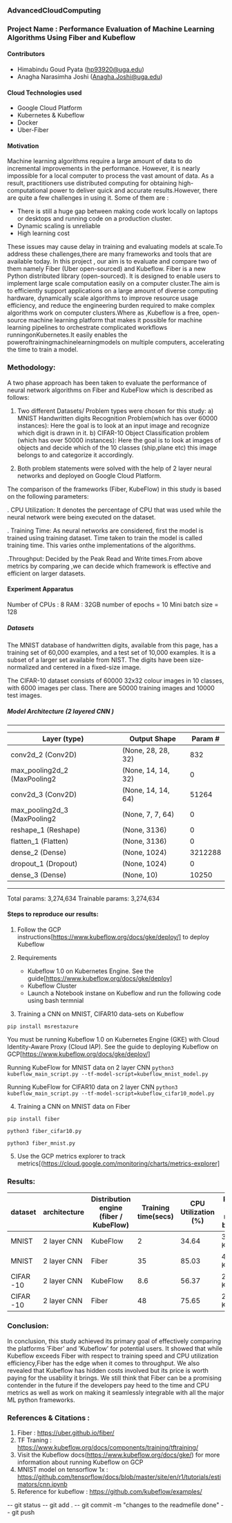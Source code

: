 ### AdvancedCloudComputing 

### Project Name : Performance Evaluation of Machine Learning Algorithms Using Fiber and Kubeflow

#### Contributors
* Himabindu Goud Pyata (hp93920@uga.edu)
* Anagha Narasimha Joshi (Anagha.Joshi@uga.edu)

#### Cloud Technologies used
* Google Cloud Platform
* Kubernetes & Kubeflow
* Docker
* Uber-Fiber

#### Motivation 
M​achine learning algorithms require a large amount of data to do incremental improvements in the performance. However, it is nearly impossible for a local computer to process the vast amount of data. As a result, practitioners use distributed computing for obtaining high-computational power to deliver quick and accurate results.However, there are quite a few challenges in using it. Some of them are :

* There is still a huge gap between making code work locally on laptops or desktops and running code on a production cluster.
* Dynamic scaling is unreliable
* High learning cost

These issues may cause delay in training and evaluating models at scale.To address these challenges,there are many frameworks and tools that are available today. In this project , our aim is to evaluate and compare two of them namely Fiber (Uber open-sourced) and Kubeflow.
Fiber is a new Python distributed library (open-sourced). It is designed to enable users to implement large scale computation easily on a computer cluster.The aim is to efficiently support applications on a large amount of diverse computing hardware, dynamically scale algorithms to improve resource usage efficiency, and reduce the engineering burden required to make complex algorithms work on computer clusters.Where as ,​Kubeflow is a free, open-source machine learning platform that makes it possible for machine learning pipelines to orchestrate complicated workflows runningonKubernetes.It easily enables the poweroftrainingmachinelearningmodels on multiple computers, accelerating the time to train a model.

### Methodology:
 
 A two phase approach has been taken to evaluate the performance of neural network algorithms on Fiber and KubeFlow which is described as follows:

1) Two  different  Datasets/  Problem  types  were chosen for this study:
    a)  MNIST  Handwritten  digits  Recognition Problem(which  has  over  60000  instances):  Here  the  goal is  to    look  at  an  input  image  and  recognize  which digit is drawn in it.
    b)  CIFAR-10  Object  Classification  problem  (which has over 50000 instances): Here the goal is to look at  images  of  objects  and  decide  which  of  the  10 classes  (ship,plane  etc)  this  image  belongs  to  and categorize it accordingly.

2)  Both  problem  statements  were  solved  with  the  help  of 2 layer neural networks and deployed on Google   Cloud Platform.

The  comparison  of  the  frameworks  (Fiber,  KubeFlow)  in this study is based on the following parameters:

. CPU Utilization: It denotes the percentage of CPU that was used while the neural network were being executed on the dataset.

. Training Time: As neural networks are considered, first the  model  is  trained  using  training  dataset.  Time  taken to train the model is called training time. This varies onthe implementations of the algorithms.

.Throughput: Decided by the Peak Read and Write times.From  above  metrics  by  comparing  ,we  can  decide  which framework is effective and efficient on larger datasets.

#### Experiment Apparatus

Number of CPUs : 8
RAM : 32GB
number of epochs = 10
Mini batch size = 128 

##### Datasets 

The MNIST database of handwritten digits, available from this page, has a training set of 60,000 examples, and a test set of 10,000 examples. It is a subset of a larger set available from NIST. The digits have been size-normalized and centered in a fixed-size image.

The CIFAR-10 dataset consists of 60000 32x32 colour images in 10 classes, with 6000 images per class. There are 50000 training images and 10000 test images.


##### Model Architecture (2 layered CNN )
-------------------------------------------------------------------
Layer (type)         |        Output Shape       |       Param #   |
|--------------------|---------------------------|-----------------|
conv2d_2 (Conv2D)      |      (None, 28, 28, 32)   |     832       |
max_pooling2d_2 (MaxPooling2 |(None, 14, 14, 32)   |     0    |     
conv2d_3 (Conv2D)         |   (None, 14, 14, 64)    |    51264   |  
max_pooling2d_3 (MaxPooling2 |(None, 7, 7, 64)    |      0    |     
reshape_1 (Reshape)      |   (None, 3136)        |      0      |   
flatten_1 (Flatten)       |   (None, 3136)      |        0        | 
dense_2 (Dense)       |       (None, 1024)        |      3212288   |
dropout_1 (Dropout)     |     (None, 1024)       |       0         |
dense_3 (Dense)         |     (None, 10)           |     10250     |
-------------------------------------------------------------------

Total params: 3,274,634
Trainable params: 3,274,634

#### Steps to reproduce our results:

1. Follow the GCP instructions[https://www.kubeflow.org/docs/gke/deploy/] to deploy Kubeflow 

2. Requirements

    * Kubeflow 1.0 on Kubernetes Engine. See the guide[https://www.kubeflow.org/docs/gke/deploy]
    * Kubeflow Cluster 
    * Launch a Notebook instane on Kubeflow and run the following code using bash termnial

3. Training a CNN on MNIST, CIFAR10 data-sets on Kubeflow 

`pip install msrestazure` 

You must be running Kubeflow 1.0 on Kubernetes Engine (GKE) with Cloud Identity-Aware Proxy (Cloud IAP). See the guide to deploying Kubeflow on GCP[https://www.kubeflow.org/docs/gke/deploy/]

Running KubeFlow for MNIST data on 2 layer CNN
`python3 kubeflow_main_script.py --tf-model-script=kubeflow_mnist_model.py` 

Running KubeFlow for CIFAR10 data on 2 layer CNN
`python3 kubeflow_main_script.py --tf-model-script=kubeflow_cifar10_model.py` 

4. Training a CNN on MNIST data on Fiber 

`pip install fiber` 

`python3 fiber_cifar10.py`

`python3 fiber_mnist.py`

5. Use the GCP metrics explorer to track metrics[(https://cloud.google.com/monitoring/charts/metrics-explorer]

### Results:

|   dataset|  architecture |  Distribution engine (fiber / KubeFlow) | Training time(secs)  | CPU Utilization (%)   |  Peak disk read bytes  |  Peak disk write bytes  |
|---|---|---|---|---|---|---|
|  MNIST    | 2 layer CNN  | KubeFlow  |  2  | 34.64 | 358 KiB  | 64.662 MiB  |
|  MNIST    | 2 layer CNN  |   Fiber   |  35 | 85.03 | 488 KiB  | 1.262  MiB  |
| CIFAR -10 | 2 layer CNN  | KubeFlow  | 8.6 | 56.37 | 2.00 KiB | 4.186  MiB  |
| CIFAR -10 | 2 layer CNN  |   Fiber   |  48 | 75.65 | 28.00 KiB| 38.94  MiB  |


### Conclusion:

In  conclusion,  this  study  achieved  its  primary  goal  of effectively comparing the platforms ’Fiber’ and ’Kubeflow’ for potential users. It showed that while Kubeflow exceeds Fiber with respect to training speed and CPU utilization efficiency,Fiber  has  the  edge  when  it  comes  to  throughput.  We  also revealed that Kubeflow has hidden costs involved but its price is  worth  paying  for  the  usability  it  brings.  We  still  think that  Fiber  can  be  a  promising  contender  in  the  future  if  the developers pay heed to the time and CPU metrics as well as work  on  making  it  seamlessly  integrable  with  all  the  major ML python frameworks.


### References & Citations :
1. Fiber : ​https://uber.github.io/fiber/
2. TF Traning : https://www.kubeflow.org/docs/components/training/tftraining/
3. Visit the Kubeflow docs(https://www.kubeflow.org/docs/gke/) for more information about running Kubeflow on GCP
4. MNIST model on tensorflow 1x : https://github.com/tensorflow/docs/blob/master/site/en/r1/tutorials/estimators/cnn.ipynb
5. Reference for kubeflow : https://github.com/kubeflow/examples/ 

-- git status 
-- git add .
-- git commit -m "changes to the readmefile done"
-- git push 